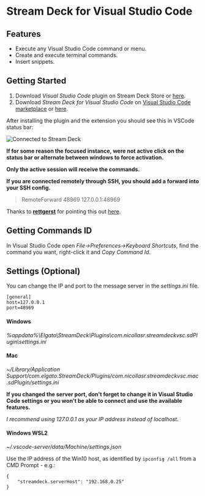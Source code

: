 # Stream Deck for Visual Studio Code

## Features

- Execute any Visual Studio Code command or menu.
- Create and execute terminal commands.
- Insert snippets.

## Getting Started

1. Download _Visual Studio Code_ plugin on Stream Deck Store or [here](https://github.com/nicollasricas/vscode-streamdeck/releases/latest).
2. Download _Stream Deck for Visual Studio Code_ on [Visual Studio Code marketplace](https://marketplace.visualstudio.com/items?itemName=nicollasr.vscode-streamdeck) or [here](https://github.com/nicollasricas/vscode-streamdeck/releases/latest).

After installing the plugin and the extension you should see this in VSCode status bar:

![Connected to Stream Deck](https://user-images.githubusercontent.com/7860985/75925951-f97eaa80-5e3f-11ea-8ae2-0a1e7b838380.png)

**If for some reason the focused instance, were not active click on the status bar or alternate between windows to force activation.**

**Only the active session will receive the commands.**

**If you are connected remotely through SSH, you should add a forward into your SSH config.**

> RemoteForward 48969 127.0.0.1:48969

Thanks to **[rettgerst](https://github.com/rettgerst)** for pointing this out [here](https://github.com/nicollasricas/vscode-streamdeck/issues/4#issuecomment-674471109).

## Getting Commands ID

In Visual Studio Code open _File->Preferences->Keyboard Shortcuts_, find the command you want, right-click it and _Copy Command Id_.

## Settings (Optional)

You can change the IP and port to the message server in the _settings.ini_ file.

    [general]
    host=127.0.0.1
    port=48969

#### Windows

_%appdata%\Elgato\StreamDeck\Plugins\com.nicollasr.streamdeckvsc.sdPlugin\settings.ini_

#### Mac

_~/Library/Application Support/com.elgato.StreamDeck/Plugins/com.nicollasr.streamdeckvsc.mac.sdPlugin/settings.ini_

**If you changed the server port, don't forget to change it in Visual Studio Code settings or you won't be able to connect and use the available features.**

_I recommend using 127.0.0.1 as your IP address instead of localhost_.

#### Windows WSL2

_~/.vscode-server/data/Machine/settings.json_

Use the IP address of the Win10 host, as identified by `ipconfig /all` from a CMD Prompt - e.g.:
```
{
    "streamdeck.serverHost": "192.168.0.25"
}
```

